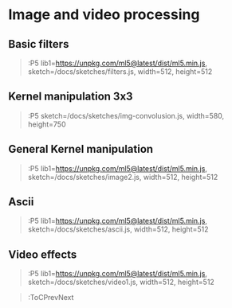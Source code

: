 # Image and video processing
## Basic filters

> :P5 lib1=https://unpkg.com/ml5@latest/dist/ml5.min.js, sketch=/docs/sketches/filters.js, width=512, height=512

## Kernel manipulation 3x3
> :P5 sketch=/docs/sketches/img-convolusion.js, width=580, height=750

## General Kernel manipulation
> :P5 lib1=https://unpkg.com/ml5@latest/dist/ml5.min.js, sketch=/docs/sketches/image2.js, width=512, height=512

## Ascii
> :P5 lib1=https://unpkg.com/ml5@latest/dist/ml5.min.js, sketch=/docs/sketches/ascii.js, width=512, height=512

## Video effects
> :P5 lib1=https://unpkg.com/ml5@latest/dist/ml5.min.js, sketch=/docs/sketches/video1.js, width=512, height=512


> :ToCPrevNext
